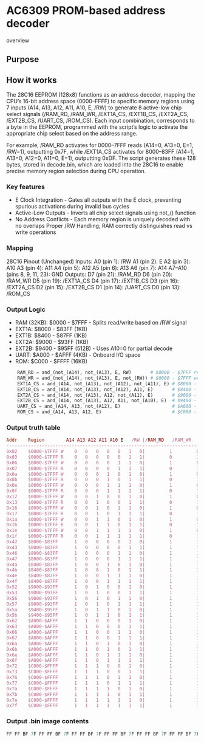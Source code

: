 # AC6309 PROM-based address decoder
overview

## Purpose

## How it works
The 28C16 EEPROM (128x8) functions as an address decoder, mapping the CPU’s 16-bit address space ($0000–$FFFF) to specific memory regions using 7 inputs (A14, A13, A12, A11, A10, E, /RW) to generate 8 active-low chip select signals (/RAM_RD, /RAM_WR, /EXT1A_CS, /EXT1B_CS, /EXT2A_CS, /EXT2B_CS, /UART_CS, /ROM_CS). Each input combination, corresponds to a byte in the EEPROM, programmed with the script’s logic to activate the appropriate chip select based on the address range.

For example, /RAM_RD activates for $0000–$7FFF reads (A14=0, A13=0, E=1, /RW=1), outputting 0x7F, while /EXT1A_CS activates for $8000–$83FF (A14=1, A13=0, A12=0, A11=0, E=1), outputting 0xDF. The script generates these 128 bytes, stored in decode.bin, which are loaded into the 28C16 to enable precise memory region selection during CPU operation.

### Key features
- E Clock Integration - Gates all outputs with the E clock, preventing spurious activations during invalid bus cycles
- Active-Low Outputs - Inverts all chip select signals using not_() function
- No Address Conflicts - Each memory region is uniquely decoded with no overlaps
Proper /RW Handling; RAM correctly distinguishes read vs write operations

### Mapping
28C16 Pinout (Unchanged)
Inputs:
A0 (pin 1): /RW
A1 (pin 2): E
A2 (pin 3): A10
A3 (pin 4): A11
A4 (pin 5): A12
A5 (pin 6): A13
A6 (pin 7): A14
A7–A10 (pins 8, 9, 11, 23): GND
Outputs:
D7 (pin 21): /RAM_RD
D6 (pin 20): /RAM_WR
D5 (pin 19): /EXT1A_CS
D4 (pin 17): /EXT1B_CS
D3 (pin 16): /EXT2A_CS
D2 (pin 15): /EXT2B_CS
D1 (pin 14): /UART_CS
D0 (pin 13): /ROM_CS

### Output Logic
- RAM (32KB): $0000 - $7FFF - Splits read/write based on /RW signal
- EXT1A: $8000 - $83FF (1KB)
- EXT1B: $8400 - $87FF (1KB)
- EXT2A: $9000 - $93FF (1KB)
- EXT2B: $9400 - $95FF (512B) - Uses A10=0 for partial decode
- UART: $A000 - $AFFF (4KB) - Onboard I/O space
- ROM: $C000 - $FFFF (16KB)

``` python
    RAM_RD = and_(not_(A14), not_(A13), E, RW)       # $0000 - $7FFF read  (/RW = 1)
    RAM_WR = and_(not_(A14), not_(A13), E, not_(RW)) # $0000 - $7FFF write (/RW = 0)
    EXT1A_CS = and_(A14, not_(A13), not_(A12), not_(A11), E) # $8000 - $83FF
    EXT1B_CS = and_(A14, not_(A13), not_(A12), A11, E)       # $8400 - $87FF
    EXT2A_CS = and_(A14, not_(A13), A12, not_(A11), E)       # $9000 - $93FF
    EXT2B_CS = and_(A14, not_(A13), A12, A11, not_(A10), E)  # $9400 - $95FF
    UART_CS = and_(A14, A13, not_(A12), E)                   # $A000 - $AFFF
    ROM_CS = and_(A14, A13, A12, E)                          # $C000 - $FFFF
```

### Output truth table
``` ruby
Addr    Region        A14 A13 A12 A11 A10 E   /RW |/RAM_RD   /RAM_WR   /EXT1A_CS /EXT1B_CS /EXT2A_CS /EXT2B_CS /UART_CS  /ROM_CS   
-----------------------------------------------------------------------------------------------------------------------------------
0x02    $0000-$7FFF W    0   0   0   0   0   1   0|         1         0         1         1         1         1         1         1
0x03    $0000-$7FFF R    0   0   0   0   0   1   1|         0         1         1         1         1         1         1         1
0x06    $0000-$7FFF W    0   0   0   0   1   1   0|         1         0         1         1         1         1         1         1
0x07    $0000-$7FFF R    0   0   0   0   1   1   1|         0         1         1         1         1         1         1         1
0x0a    $0000-$7FFF W    0   0   0   1   0   1   0|         1         0         1         1         1         1         1         1
0x0b    $0000-$7FFF R    0   0   0   1   0   1   1|         0         1         1         1         1         1         1         1
0x0e    $0000-$7FFF W    0   0   0   1   1   1   0|         1         0         1         1         1         1         1         1
0x0f    $0000-$7FFF R    0   0   0   1   1   1   1|         0         1         1         1         1         1         1         1
0x12    $0000-$7FFF W    0   0   1   0   0   1   0|         1         0         1         1         1         1         1         1
0x13    $0000-$7FFF R    0   0   1   0   0   1   1|         0         1         1         1         1         1         1         1
0x16    $0000-$7FFF W    0   0   1   0   1   1   0|         1         0         1         1         1         1         1         1
0x17    $0000-$7FFF R    0   0   1   0   1   1   1|         0         1         1         1         1         1         1         1
0x1a    $0000-$7FFF W    0   0   1   1   0   1   0|         1         0         1         1         1         1         1         1
0x1b    $0000-$7FFF R    0   0   1   1   0   1   1|         0         1         1         1         1         1         1         1
0x1e    $0000-$7FFF W    0   0   1   1   1   1   0|         1         0         1         1         1         1         1         1
0x1f    $0000-$7FFF R    0   0   1   1   1   1   1|         0         1         1         1         1         1         1         1
0x42    $8000-$83FF      1   0   0   0   0   1   0|         1         1         0         1         1         1         1         1
0x43    $8000-$83FF      1   0   0   0   0   1   1|         1         1         0         1         1         1         1         1
0x46    $8000-$83FF      1   0   0   0   1   1   0|         1         1         0         1         1         1         1         1
0x47    $8000-$83FF      1   0   0   0   1   1   1|         1         1         0         1         1         1         1         1
0x4a    $8400-$87FF      1   0   0   1   0   1   0|         1         1         1         0         1         1         1         1
0x4b    $8400-$87FF      1   0   0   1   0   1   1|         1         1         1         0         1         1         1         1
0x4e    $8400-$87FF      1   0   0   1   1   1   0|         1         1         1         0         1         1         1         1
0x4f    $8400-$87FF      1   0   0   1   1   1   1|         1         1         1         0         1         1         1         1
0x52    $9000-$93FF      1   0   1   0   0   1   0|         1         1         1         1         0         1         1         1
0x53    $9000-$93FF      1   0   1   0   0   1   1|         1         1         1         1         0         1         1         1
0x56    $9000-$93FF      1   0   1   0   1   1   0|         1         1         1         1         0         1         1         1
0x57    $9000-$93FF      1   0   1   0   1   1   1|         1         1         1         1         0         1         1         1
0x5a    $9400-$95FF      1   0   1   1   0   1   0|         1         1         1         1         1         0         1         1
0x5b    $9400-$95FF      1   0   1   1   0   1   1|         1         1         1         1         1         0         1         1
0x62    $A000-$AFFF      1   1   0   0   0   1   0|         1         1         1         1         1         1         0         1
0x63    $A000-$AFFF      1   1   0   0   0   1   1|         1         1         1         1         1         1         0         1
0x66    $A000-$AFFF      1   1   0   0   1   1   0|         1         1         1         1         1         1         0         1
0x67    $A000-$AFFF      1   1   0   0   1   1   1|         1         1         1         1         1         1         0         1
0x6a    $A000-$AFFF      1   1   0   1   0   1   0|         1         1         1         1         1         1         0         1
0x6b    $A000-$AFFF      1   1   0   1   0   1   1|         1         1         1         1         1         1         0         1
0x6e    $A000-$AFFF      1   1   0   1   1   1   0|         1         1         1         1         1         1         0         1
0x6f    $A000-$AFFF      1   1   0   1   1   1   1|         1         1         1         1         1         1         0         1
0x72    $C000-$FFFF      1   1   1   0   0   1   0|         1         1         1         1         1         1         1         0
0x73    $C000-$FFFF      1   1   1   0   0   1   1|         1         1         1         1         1         1         1         0
0x76    $C000-$FFFF      1   1   1   0   1   1   0|         1         1         1         1         1         1         1         0
0x77    $C000-$FFFF      1   1   1   0   1   1   1|         1         1         1         1         1         1         1         0
0x7a    $C000-$FFFF      1   1   1   1   0   1   0|         1         1         1         1         1         1         1         0
0x7b    $C000-$FFFF      1   1   1   1   0   1   1|         1         1         1         1         1         1         1         0
0x7e    $C000-$FFFF      1   1   1   1   1   1   0|         1         1         1         1         1         1         1         0
0x7f    $C000-$FFFF      1   1   1   1   1   1   1|         1         1         1         1         1         1         1         0
```

### Output .bin image contents
```cs
FF FF BF 7F FF FF BF 7F FF FF BF 7F FF FF BF 7F FF FF BF 7F FF FF BF 7F FF FF BF 7F FF FF BF 7F FF FF FF FF FF FF FF FF FF FF FF FF FF FF FF FF FF FF FF FF FF FF FF FF FF FF FF FF FF FF FF FF FF FF DF DF FF FF DF DF FF FF EF EF FF FF EF EF FF FF F7 F7 FF FF F7 F7 FF FF FB FB FF FF FF FF FF FF FD FD FF FF FD FD FF FF FD FD FF FF FD FD FF FF FE FE FF FF FE FE FF FF FE FE FF FF FE FE
```


